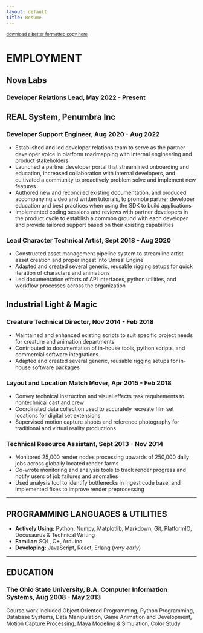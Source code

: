 ```yaml
---
layout: default
title: Resume
---
```


<sub>[download a better formatted copy here](./assets/pdf/samgutentag_resume.pdf)</sub>

# EMPLOYMENT

## Nova Labs

### Developer Relations Lead, May 2022 - Present

## REAL System, Penumbra Inc

### Developer Support Engineer, Aug 2020 - Aug 2022

- Established and led developer relations team to serve as the partner developer voice in platform
  roadmapping with internal engineering and product stakeholders
- Launched a partner developer portal that streamlined onboarding and education, increased
  collaboration with internal developers, and cultivated a community to proactively problem solve
  and implement new features
- Authored new and reconciled existing documentation, and produced accompanying video and written
  tutorials, to promote partner developer education and best practices when using the SDK to build
  applications
- Implemented coding sessions and reviews with partner developers in the product cycle to establish
  a common ground with each developer and provide tailored support based on their existing
  capabilities

### Lead Character Technical Artist, Sept 2018 - Aug 2020

- Constructed asset management pipeline system to streamline artist asset creation and proper ingest
  into Unreal Engine
- Adapted and created several generic, reusable rigging setups for quick iteration of characters and
  animations
- Led documentation efforts of API interfaces, python utilities, and workflow processes across the
  organization

## Industrial Light & Magic

### Creature Technical Director, Nov 2014 - Feb 2018

- Maintained and enhanced existing scripts to suit specific project needs for creature and animation
  departments
- Contributed to documentation of in-house tools, python scripts, and commercial software
  integrations
- Adapted and created several generic, reusable rigging setups for in-house software packages

### Layout and Location Match Mover, Apr 2015 - Feb 2018

- Convey technical instruction and visual effects task requirements to nontechnical cast and crew
- Coordinated data collection used to accurately recreate film set locations for digital set
  extensions
- Supervised motion capture shoots and reference photography for traditional and virtual reality
  productions

### Technical Resource Assistant, Sept 2013 - Nov 2014

- Monitored 25,000 render nodes processing upwards of 250,000 daily jobs across globally located
  render farms
- Co-wrote monitoring and analysis tools to track render progress and notify users of job failures
  and anomalies
- Used analysis tool to identify bottlenecks in ingest code base, and implemented fixes to improve
  render preprocessing

---

## PROGRAMMING LANGUAGES & UTILITIES

- **Actively Using:** Python, Numpy, Matplotlib, Markdown, Git, PlatformIO, Docusaurus & Technical
  Writing
- **Familiar:** SQL, C+, Arduino
- **Developing:** JavaScript, React, Erlang (_very early_)

---

## EDUCATION

### The Ohio State University, B.A. Computer Information Systems, Aug 2008 - May 2013

Course work included Object Oriented Programming, Python Programming, Database Systems, Data
Manipulation, Game Animation and Development, Motion Capture Processing, Maya Modeling & Simulation,
Color Study
